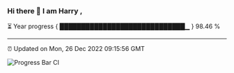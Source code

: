 ### Hi there 👋 I am Harry , 

⏳ Year progress { █████████████████████████████▁ } 98.46 %

---

⏰ Updated on Mon, 26 Dec 2022 09:15:56 GMT

![Progress Bar CI](https://github.com/duykhang68/duykhang68/workflows/Progress%20Bar%20CI/badge.svg)

